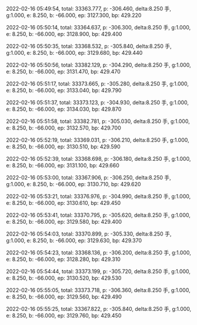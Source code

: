 2022-02-16 05:49:54, total: 33363.777, p: -306.460, delta:8.250 手, g:1.000, e: 8.250, b: -66.000, ep: 3127.300, bp: 429.220

2022-02-16 05:50:14, total: 33364.637, p: -306.300, delta:8.250 手, g:1.000, e: 8.250, b: -66.000, ep: 3128.900, bp: 429.400

2022-02-16 05:50:35, total: 33368.532, p: -305.840, delta:8.250 手, g:1.000, e: 8.250, b: -66.000, ep: 3129.680, bp: 429.440

2022-02-16 05:50:56, total: 33382.129, p: -304.290, delta:8.250 手, g:1.000, e: 8.250, b: -66.000, ep: 3131.470, bp: 429.470

2022-02-16 05:51:17, total: 33373.665, p: -305.280, delta:8.250 手, g:1.000, e: 8.250, b: -66.000, ep: 3133.040, bp: 429.790

2022-02-16 05:51:37, total: 33373.123, p: -304.930, delta:8.250 手, g:1.000, e: 8.250, b: -66.000, ep: 3134.030, bp: 429.870

2022-02-16 05:51:58, total: 33382.781, p: -305.030, delta:8.250 手, g:1.000, e: 8.250, b: -66.000, ep: 3132.570, bp: 429.700

2022-02-16 05:52:19, total: 33369.031, p: -306.210, delta:8.250 手, g:1.000, e: 8.250, b: -66.000, ep: 3130.510, bp: 429.590

2022-02-16 05:52:39, total: 33368.698, p: -306.180, delta:8.250 手, g:1.000, e: 8.250, b: -66.000, ep: 3131.100, bp: 429.660

2022-02-16 05:53:00, total: 33367.906, p: -306.250, delta:8.250 手, g:1.000, e: 8.250, b: -66.000, ep: 3130.710, bp: 429.620

2022-02-16 05:53:21, total: 33376.976, p: -304.990, delta:8.250 手, g:1.000, e: 8.250, b: -66.000, ep: 3130.610, bp: 429.450

2022-02-16 05:53:41, total: 33370.795, p: -305.620, delta:8.250 手, g:1.000, e: 8.250, b: -66.000, ep: 3129.580, bp: 429.400

2022-02-16 05:54:03, total: 33370.899, p: -305.330, delta:8.250 手, g:1.000, e: 8.250, b: -66.000, ep: 3129.630, bp: 429.370

2022-02-16 05:54:23, total: 33368.136, p: -306.200, delta:8.250 手, g:1.000, e: 8.250, b: -66.000, ep: 3128.280, bp: 429.310

2022-02-16 05:54:44, total: 33373.199, p: -305.720, delta:8.250 手, g:1.000, e: 8.250, b: -66.000, ep: 3130.520, bp: 429.530

2022-02-16 05:55:05, total: 33373.718, p: -306.360, delta:8.250 手, g:1.000, e: 8.250, b: -66.000, ep: 3129.560, bp: 429.490

2022-02-16 05:55:25, total: 33367.822, p: -305.840, delta:8.250 手, g:1.000, e: 8.250, b: -66.000, ep: 3129.760, bp: 429.450